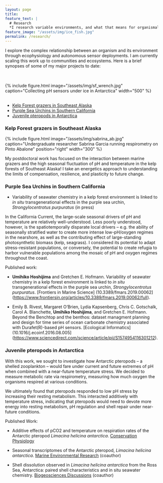 ```yaml
---
layout: page
title:
feature_text: |
  # Research
  *I research variable environments, and what that means for organismal physiology.*
feature_image: "/assets/img/ice_fish.jpg"
permalink: /research/
---
```



I explore the complex relationship between an organism and its environment through ecophysiology and autonomous sensor deployments. I am currently scaling this work up to communities and ecosystems. Here is a brief synopses of some of my major projects to date:

<br> <br>
{% include figure.html image="/assets/img/sf_wrench.jpg" caption="Collecting pH sensors under ice in Antarctica" width="500" %}
<br> <br>

* <a href="#alaska">Kelp Forest grazers in Southeast Alaska</a>
* <a href="#purps">Purple Sea Urchins in Southern California</a>
* <a href="#limacina">Juvenile pteropods in Antarctica</a>


### Kelp Forest grazers in Southeast Alaska
<a id="alaska"></a>
{% include figure.html image="/assets/img/sabrina_ab.jpg" caption="Undergraduate researcher Sabrina Garcia running respirometry on Pinto Abalone" position="right" width="300"  %}

 My postdoctoral work has focused on the interaction between marine grazers and the high seasonal fluctuation of pH and temperature in the kelp forests of Southeast Alaska! I take an energetics approach to understanding the limits of compensation, resilience, and plasticity to future change.

### Purple Sea Urchins in Southern California
<a id="purps"></a>
* Variability of seawater chemistry in a kelp forest environment is linked to *in situ* transgenerational effects in the purple sea urchin, *Strongylocentrotus purpuratus* (in press)

In the California Current, the large-scale seasonal drivers of pH and temperature are relatively well-understood. Less poorly understood, however, is the spatiotemporally disparate local drivers – e.g. the ability of seasonally stratified water to create more intense low-pH/oxygen regimes in the nearshore, as well as the contributing effect of large-standing photosynthetic biomass (kelp, seagrass). I considered its potential to adapt stress-resistant populations, or conversely, the potential to create refugia to harbor vulnerable populations among the mosaic of pH and oxygen regimes throughout the coast.

Published work:
* **Umihiko Hoshijima** and Gretchen E. Hofmann. Variability of seawater chemistry in a kelp forest environment is linked to *in situ* transgenerational effects in the purple sea urchin, *Strongylocentrotus purpuratus*. [Frontiers in Marine Science] (10.3389/fmars.2019.00062](https://www.frontiersin.org/articles/10.3389/fmars.2019.00062/full).

* Emily B. Rivest,  Margaret O’Brien, Lydia Kapsenberg, Chris C. Gotschalk, Carol A. Blanchette, **Umihiko Hoshijima**, and Gretchen E. Hofmann. Beyond the Benchtop and the benthos: dataset managment planning and design for time series of ocean carbonate chemistry associated with Durafet(R)-based pH sensors. [Ecological Informatics](10.1016/j.ecoinf.2016.08.005](https://www.sciencedirect.com/science/article/pii/S1574954116301212).



### Juvenile pteropods in Antarctica
<a id="limacina"></a>

With this work, we sought to investigate how Antarctic pteropods – a shelled zooplankton – would fare under current and future extremes of pH when combined with a near-future temperature stress. We decided to measure metabolic rate via respirometry, measuring how much oxygen the organisms respired at various conditions.

We ultimately found that pteropods responded to low pH stress by increasing their resting metabolism. This interacted additively with temperature stress, indicating that pteropods would need to devote more energy into resting metabolism, pH regulation and shell repair under near-future conditions.

Published Work:

* Additive effects of pCO2 and temperature on respiration rates of the Antarctic pteropod *Limacina helicina antarctica*. [Conservation Physiology](https://academic.oup.com/conphys/article/5/1/cox064/4670933)

*  Seasonal transcriptomes of the Antarctic pteropod, *Limacina helicina antarctica*. [Marine Environmental Research](https://www.sciencedirect.com/science/article/pii/S0141113618304331) (coauthor)

* Shell dissolution observed in *Limacina helicina antarctica* from the Ross Sea, Antarctica: paired shell characteristics and in situ seawater chemistry. [Biogeosciences Discussions](https://www.biogeosciences-discuss.net/bg-2016-467/) (coauthor)
